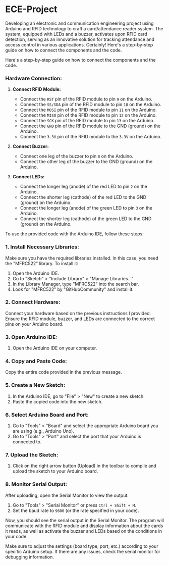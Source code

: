 # ECE-Project
Developing an electronic and communication engineering project using Arduino and RFID technology to craft a card/attendance reader system. The system, equipped with LEDs and a buzzer, activates upon RFID card detection, serving as an innovative solution for tracking attendance and access control in various applications.
Certainly! Here's a step-by-step guide on how to connect the components and the code.

Here's a step-by-step guide on how to connect the components and the code.
### Hardware Connection:

1. **Connect RFID Module:**
   - Connect the `RST` pin of the RFID module to pin `9` on the Arduino.
   - Connect the `SS/SDA` pin of the RFID module to pin `10` on the Arduino.
   - Connect the `MOSI` pin of the RFID module to pin `11` on the Arduino.
   - Connect the `MISO` pin of the RFID module to pin `12` on the Arduino.
   - Connect the `SCK` pin of the RFID module to pin `13` on the Arduino.
   - Connect the `GND` pin of the RFID module to the GND (ground) on the Arduino.
   - Connect the `3.3V` pin of the RFID module to the `3.3V` on the Arduino.

2. **Connect Buzzer:**
   - Connect one leg of the buzzer to pin `8` on the Arduino.
   - Connect the other leg of the buzzer to the GND (ground) on the Arduino.

3. **Connect LEDs:**
   - Connect the longer leg (anode) of the red LED to pin `2` on the Arduino.
   - Connect the shorter leg (cathode) of the red LED to the GND (ground) on the Arduino.
   - Connect the longer leg (anode) of the green LED to pin `3` on the Arduino.
   - Connect the shorter leg (cathode) of the green LED to the GND (ground) on the Arduino.

To use the provided code with the Arduino IDE, follow these steps:

### 1. Install Necessary Libraries:

Make sure you have the required libraries installed. In this case, you need the "MFRC522" library. To install it:

1. Open the Arduino IDE.
2. Go to "Sketch" > "Include Library" > "Manage Libraries..."
3. In the Library Manager, type "MFRC522" into the search bar.
4. Look for "MFRC522" by "GitHubCommunity" and install it.

### 2. Connect Hardware:

Connect your hardware based on the previous instructions I provided. Ensure the RFID module, buzzer, and LEDs are connected to the correct pins on your Arduino board.

### 3. Open Arduino IDE:

1. Open the Arduino IDE on your computer.

### 4. Copy and Paste Code:

Copy the entire code provided in the previous message.

### 5. Create a New Sketch:

1. In the Arduino IDE, go to "File" > "New" to create a new sketch.
2. Paste the copied code into the new sketch.

### 6. Select Arduino Board and Port:

1. Go to "Tools" > "Board" and select the appropriate Arduino board you are using (e.g., Arduino Uno).
2. Go to "Tools" > "Port" and select the port that your Arduino is connected to.

### 7. Upload the Sketch:

1. Click on the right arrow button (Upload) in the toolbar to compile and upload the sketch to your Arduino board.

### 8. Monitor Serial Output:

After uploading, open the Serial Monitor to view the output:

1. Go to "Tools" > "Serial Monitor" or press `Ctrl + Shift + M`.
2. Set the baud rate to `9600` (or the rate specified in your code).

Now, you should see the serial output in the Serial Monitor. The program will communicate with the RFID module and display information about the cards it reads, as well as activate the buzzer and LEDs based on the conditions in your code.

Make sure to adjust the settings (board type, port, etc.) according to your specific Arduino setup. If there are any issues, check the serial monitor for debugging information.
